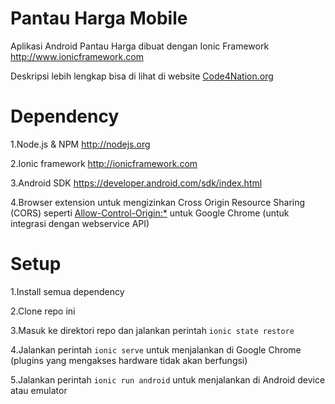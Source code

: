 # Pantau Harga Mobile

Aplikasi Android Pantau Harga dibuat dengan Ionic Framework http://www.ionicframework.com

Deskripsi lebih lengkap bisa di lihat di website [Code4Nation.org](https://code4nation.id/t/about-the-solusi-pantau-harga-category/797)

# Dependency
1.Node.js & NPM http://nodejs.org

2.Ionic framework http://ionicframework.com

3.Android SDK https://developer.android.com/sdk/index.html

4.Browser extension untuk mengizinkan Cross Origin Resource Sharing (CORS) seperti [Allow-Control-Origin:*](https://chrome.google.com/webstore/detail/allow-control-allow-origi/nlfbmbojpeacfghkpbjhddihlkkiljbi?utm_source=chrome-app-launcher-info-dialog) untuk Google Chrome (untuk integrasi dengan webservice API)

# Setup
1.Install semua dependency

2.Clone repo ini

3.Masuk ke direktori repo dan jalankan perintah `ionic state restore`

4.Jalankan perintah `ionic serve` untuk menjalankan di Google Chrome (plugins yang mengakses hardware tidak akan berfungsi)

5.Jalankan perintah `ionic run android` untuk menjalankan di Android device atau emulator
